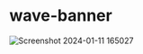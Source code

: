 # wave-banner
![Screenshot 2024-01-11 165027](https://github.com/Debarjitmohanty/wave-banner/assets/91021174/5a68944c-55cd-432b-8d4e-c80436e956fc)
